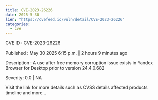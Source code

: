 ```yaml
---
title: CVE-2023-26226
date: 2025-5-30
lien: "https://cvefeed.io/vuln/detail/CVE-2023-26226"
categories:
  - cve
---
```


CVE ID : CVE-2023-26226

Published :  May 30
2025
6:15 p.m. | 2 hours
9 minutes ago

Description : A use after free memory corruption issue exists in Yandex Browser for Desktop prior to version 24.4.0.682

Severity: 0.0 | NA

Visit the link for more details
such as CVSS details
affected products
timeline
and more...
